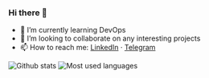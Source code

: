 ### Hi there 👋

<!--
**rufusnufus/rufusnufus** is a ✨ _special_ ✨ repository because its `README.md` (this file) appears on your GitHub profile.
Here are some ideas to get you started:
- 🔭 I’m currently working on ...
- 🤔 I’m looking for help with ...
- 💬 Ask me about ...
- ⚡ Fun fact: ...
-->

- 🌱 I’m currently learning DevOps
- 👯 I’m looking to collaborate on any interesting projects
- 📫 How to reach me: [LinkedIn](https://linkedin.com/in/rufusnufus) · [Telegram](https://t.me/rufusnufus)

![Github stats](https://github-readme-stats.vercel.app/api?username=rufusnufus&hide=issues,prs&show_icons=true&include_all_commits=true&count_private=true&theme=maroongold&hide_border=true)
![Most used languages](https://github-readme-stats.vercel.app/api/top-langs/?username=rufusnufus&layout=compact&theme=maroongold&hide_border=true)
